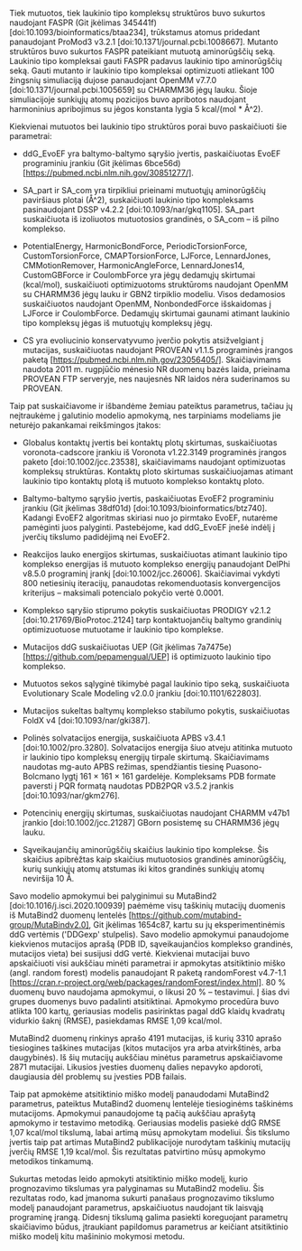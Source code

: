 Tiek mutuotos, tiek laukinio tipo kompleksų struktūros buvo sukurtos naudojant FASPR (Git įkėlimas 345441f) [doi:10.1093/bioinformatics/btaa234], trūkstamus atomus pridedant panaudojant ProMod3 v3.2.1 [doi:10.1371/journal.pcbi.1008667].
Mutanto struktūros buvo sukurtos FASPR pateikiant mutuotą aminorūgščių seką.
Laukinio tipo kompleksai gauti FASPR padavus laukinio tipo aminorūgščių seką.
Gauti mutanto ir laukinio tipo kompleksai optimizuoti atliekant 100 žingsnių simuliaciją dujose panaudojant OpenMM v7.7.0 [doi:10.1371/journal.pcbi.1005659] su CHARMM36 jėgų lauku.
Šioje simuliacijoje sunkiųjų atomų pozicijos buvo apribotos naudojant harmoninius apribojimus su jėgos konstanta lygia 5 kcal/(mol * Å^2).

Kiekvienai mutuotos bei laukinio tipo struktūros porai buvo paskaičiuoti šie parametrai:

* ddG_EvoEF yra baltymo-baltymo sąryšio įvertis, paskaičiuotas EvoEF programiniu įrankiu (Git įkėlimas 6bce56d) [https://pubmed.ncbi.nlm.nih.gov/30851277/].

* SA_part ir SA_com yra tirpikliui prieinami mutuotųjų aminorūgščių paviršiaus plotai (Å^2), suskaičiuoti laukinio tipo kompleksams pasinaudojant DSSP v4.2.2 [doi:10.1093/nar/gkq1105].
  SA_part suskaičiuota iš izoliuotos mutuotosios grandinės, o SA_com – iš pilno komplekso.

* PotentialEnergy, HarmonicBondForce, PeriodicTorsionForce, CustomTorsionForce, CMAPTorsionForce, LJForce, LennardJones, CMMotionRemover, HarmonicAngleForce, LennardJones14, CustomGBForce ir CoulombForce yra jėgų dedamųjų skirtumai (kcal/mol), suskaičiuoti optimizuotoms struktūroms naudojant OpenMM su CHARMM36 jėgų lauku ir GBN2 tirpiklio modeliu.
  Visos dedamosios suskaičiuotos naudojant OpenMM, NonbondedForce išskaidomas į LJForce ir CoulombForce.
  Dedamųjų skirtumai gaunami atimant laukinio tipo kompleksų jėgas iš mutuotųjų kompleksų jėgų.

* CS yra evoliucinio konservatyvumo įverčio pokytis atsižvelgiant į mutacijas, suskaičiuotas naudojant PROVEAN v1.1.5 programinės įrangos paketą [https://pubmed.ncbi.nlm.nih.gov/23056405/].
  Skaičiavimams naudota 2011 m. rugpjūčio mėnesio NR duomenų bazės laida, prieinama PROVEAN FTP serveryje, nes naujesnės NR laidos nėra suderinamos su PROVEAN.

Taip pat suskaičiavome ir išbandėme žemiau pateiktus parametrus, tačiau jų neįtraukėme į galutinio modelio apmokymą, nes tarpiniams modeliams jie neturėjo pakankamai reikšmingos įtakos:

* Globalus kontaktų įvertis bei kontaktų plotų skirtumas, suskaičiuotas voronota-cadscore įrankiu iš Voronota v1.22.3149 programinės įrangos paketo [doi:10.1002/jcc.23538], skaičiavimams naudojant optimizuotas kompleksų struktūras.
  Kontaktų ploto skirtumas suskaičiuojamas atimant laukinio tipo kontaktų plotą iš mutuoto komplekso kontaktų ploto.

* Baltymo-baltymo sąryšio įvertis, paskaičiuotas EvoEF2 programiniu įrankiu (Git įkėlimas 38df01d) [doi:10.1093/bioinformatics/btz740].
  Kadangi EvoEF2 algoritmas skiriasi nuo jo pirmtako EvoEF, nutarėme pamėginti juos palyginti.
  Pastebėjome, kad ddG_EvoEF įnešė indėlį į įverčių tikslumo padidėjimą nei EvoEF2.

* Reakcijos lauko energijos skirtumas, suskaičiuotas atimant laukinio tipo komplekso energijas iš mutuoto komplekso energijų panaudojant DelPhi v8.5.0 programinį įrankį [doi:10.1002/jcc.26006].
  Skaičiavimai vykdyti 800 netiesinių iteracijų, panaudotas rekomenduotasis konvergencijos kriterijus – maksimali potencialo pokyčio vertė 0.0001.

* Komplekso sąryšio stiprumo pokytis suskaičiuotas PRODIGY v2.1.2 [doi:10.21769/BioProtoc.2124] tarp kontaktuojančių baltymo grandinių optimizuotuose mutuotame ir laukinio tipo komplekse.

* Mutacijos ddG suskaičiuotas UEP (Git įkėlimas 7a7475e) [https://github.com/pepamengual/UEP] iš optimizuoto laukinio tipo komplekso.

* Mutuotos sekos sąlyginė tikimybė pagal laukinio tipo seką, suskaičiuota Evolutionary Scale Modeling v2.0.0 įrankiu [doi:10.1101/622803].

* Mutacijos sukeltas baltymų komplekso stabilumo pokytis, suskaičiuotas FoldX v4 [doi:10.1093/nar/gki387].

* Polinės solvatacijos energija, suskaičiuota APBS v3.4.1 [doi:10.1002/pro.3280].
  Solvatacijos energija šiuo atveju atitinka mutuoto ir laukinio tipo kompleksų energijų tirpale skirtumą.
  Skaičiavimams naudotas mg-auto APBS režimas, spendžiantis tiesinę Puasono-Bolcmano lygtį 161 × 161 × 161 gardelėje.
  Kompleksams PDB formate paversti į PQR formatą naudotas PDB2PQR v3.5.2 įrankis [doi:10.1093/nar/gkm276].

* Potencinių energijų skirtumas, suskaičiuotas naudojant CHARMM v47b1 įrankio [doi:10.1002/jcc.21287] GBorn posistemę su CHARMM36 jėgų lauku.

* Sąveikaujančių aminorūgščių skaičius laukinio tipo komplekse.
  Šis skaičius apibrėžtas kaip skaičius mutuotosios grandinės aminorūgščių, kurių sunkiųjų atomų atstumas iki kitos grandinės sunkiųjų atomų neviršija 10 Å.

Savo modelio apmokymui bei palyginimui su MutaBind2 [doi:10.1016/j.isci.2020.100939] paėmėme visų taškinių mutacijų duomenis iš MutaBind2 duomenų lentelės [https://github.com/mutabind-group/MutaBindv2.0], Git įkėlimas 1654c87, kartu su jų eksperimentinėmis ddG vertėmis ('DDGexp' stulpelis).
Savo modelio apmokymui panaudojome kiekvienos mutacijos aprašą (PDB ID, sąveikaujančios komplekso grandinės, mutacijos vieta) bei susijusi ddG vertė.
Kiekvienai mutacijai buvo apskaičiuoti visi aukščiau minėti parametrai ir apmokytas atsitiktinio miško (angl. random forest) modelis panaudojant R paketą randomForest v4.7-1.1 [https://cran.r-project.org/web/packages/randomForest/index.html].
80 % duomenų buvo naudojama apmokymui, o likusi 20 % – testavimui.
Į šias dvi grupes duomenys buvo padalinti atsitiktinai.
Apmokymo procedūra buvo atlikta 100 kartų, geriausias modelis pasirinktas pagal ddG klaidų kvadratų vidurkio šaknį (RMSE), pasiekdamas RMSE 1,09 kcal/mol.

MutaBind2 duomenų rinkinys aprašo 4191 mutacijas, iš kurių 3310 aprašo tiesiogines taškines mutacijas (kitos mutacijos yra arba atvirkštinės, arba daugybinės).
Iš šių mutacijų aukščiau minėtus parametrus apskaičiavome 2871 mutacijai.
Likusios įvesties duomenų dalies nepavyko apdoroti, daugiausia dėl problemų su įvesties PDB failais.

Taip pat apmokėme atsitiktinio miško modelį panaudodami MutaBind2 parametrus, pateiktus MutaBind2 duomenų lentelėje tiesioginėms taškinėms mutacijoms.
Apmokymui panaudojome tą pačią aukščiau aprašytą apmokymo ir testavimo metodiką.
Geriausias modelis pasiekė ddG RMSE 1,07 kcal/mol tikslumą, labai artimą mūsų apmokytam modeliui.
Šis tikslumo įvertis taip pat artimas MutaBind2 publikacijoje nurodytam taškinių mutacijų įverčių RMSE 1,19 kcal/mol.
Šis rezultatas patvirtino mūsų apmokymo metodikos tinkamumą.

Sukurtas metodas leido apmokyti atsitiktinio miško modelį, kurio prognozavimo tikslumas yra palyginamas su MutaBind2 modeliu.
Šis rezultatas rodo, kad įmanoma sukurti panašaus prognozavimo tikslumo modelį panaudojant parametrus, apskaičiuotus naudojant tik laisvąją programinę įrangą.
Didesnį tikslumą galima pasiekti koreguojant parametrų skaičiavimo būdus, įtraukiant papildomus parametrus ar keičiant atsitiktinio miško modelį kitu mašininio mokymosi metodu.
